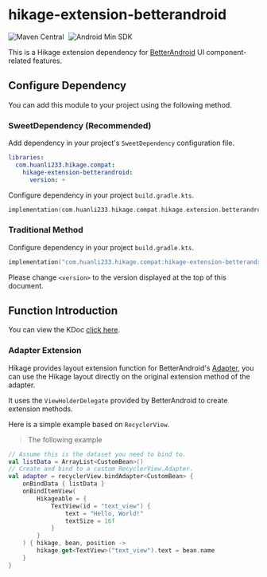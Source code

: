 # hikage-extension-betterandroid

![Maven Central](https://img.shields.io/maven-central/v/com.huanli233.hikage.compat/hikage-extension-betterandroid?logo=apachemaven&logoColor=orange)
<span style="margin-left: 5px"/>
![Android Min SDK](https://img.shields.io/badge/Min%20SDK-14-orange?logo=android)

This is a Hikage extension dependency for [BetterAndroid](https://github.com/BetterAndroid/BetterAndroid) UI component-related features.

## Configure Dependency

You can add this module to your project using the following method.

### SweetDependency (Recommended)

Add dependency in your project's `SweetDependency` configuration file.

```yaml
libraries:
  com.huanli233.hikage.compat:
    hikage-extension-betterandroid:
      version: +
```

Configure dependency in your project `build.gradle.kts`.

```kotlin
implementation(com.huanli233.hikage.compat.hikage.extension.betterandroid)
```

### Traditional Method

Configure dependency in your project `build.gradle.kts`.

```kotlin
implementation("com.huanli233.hikage.compat:hikage-extension-betterandroid:<version>")
```

Please change `<version>` to the version displayed at the top of this document.

## Function Introduction

You can view the KDoc [click here](kdoc://hikage-extension-betterandroid).

### Adapter Extension

Hikage provides layout extension function for BetterAndroid's [Adapter](https://betterandroid.github.io/BetterAndroid/en/library/ui-component#adapter),
you can use the Hikage layout directly on the original extension method of the adapter.

It uses the `ViewHolderDelegate` provided by BetterAndroid to create extension methods.

Here is a simple example based on `RecyclerView`.

> The following example

```kotlin
// Assume this is the dataset you need to bind to.
val listData = ArrayList<CustomBean>()
// Create and bind to a custom RecyclerView.Adapter.
val adapter = recyclerView.bindAdapter<CustomBean> {
    onBindData { listData }
    onBindItemView(
        Hikageable = {
            TextView(id = "text_view") {
                text = "Hello, World!"
                textSize = 16f
            }
        }
    ) { hikage, bean, position ->
        hikage.get<TextView>("text_view").text = bean.name
    }
}
```